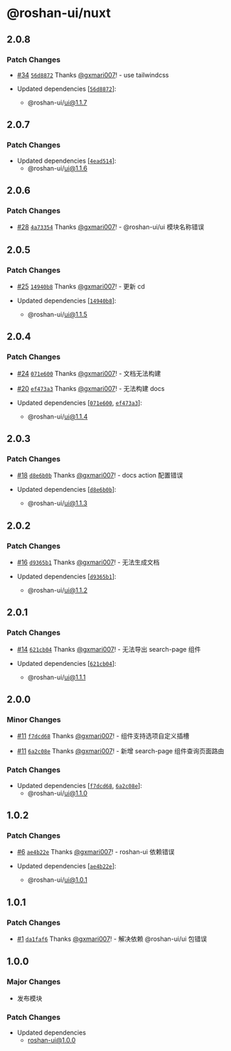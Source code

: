 # @roshan-ui/nuxt

## 2.0.8

### Patch Changes

- [#34](https://github.com/roshan-labs/ui/pull/34) [`56d8872`](https://github.com/roshan-labs/ui/commit/56d88724a0947d40dba4f7e443ca0b4016862a78) Thanks [@gxmari007](https://github.com/gxmari007)! - use tailwindcss

- Updated dependencies [[`56d8872`](https://github.com/roshan-labs/ui/commit/56d88724a0947d40dba4f7e443ca0b4016862a78)]:
  - @roshan-ui/ui@1.1.7

## 2.0.7

### Patch Changes

- Updated dependencies [[`4ead514`](https://github.com/roshan-labs/ui/commit/4ead514437b62dbe9dde27acf68cd0b722882067)]:
  - @roshan-ui/ui@1.1.6

## 2.0.6

### Patch Changes

- [#28](https://github.com/roshan-labs/ui/pull/28) [`4a73354`](https://github.com/roshan-labs/ui/commit/4a733548a6156b7e7cd984af23577990be5e3f4a) Thanks [@gxmari007](https://github.com/gxmari007)! - @roshan-ui/ui 模块名称错误

## 2.0.5

### Patch Changes

- [#25](https://github.com/roshan-labs/ui/pull/25) [`14940b8`](https://github.com/roshan-labs/ui/commit/14940b8fc9027ac576104cf0925c838ac9193ab8) Thanks [@gxmari007](https://github.com/gxmari007)! - 更新 cd

- Updated dependencies [[`14940b8`](https://github.com/roshan-labs/ui/commit/14940b8fc9027ac576104cf0925c838ac9193ab8)]:
  - @roshan-ui/ui@1.1.5

## 2.0.4

### Patch Changes

- [#24](https://github.com/roshan-labs/ui/pull/24) [`071e600`](https://github.com/roshan-labs/ui/commit/071e60036f9aeb77ff4fcdadb292bd63f3a0ff9a) Thanks [@gxmari007](https://github.com/gxmari007)! - 文档无法构建

- [#20](https://github.com/roshan-labs/ui/pull/20) [`ef473a3`](https://github.com/roshan-labs/ui/commit/ef473a3da5e2e17cfcd4f5bf1e543d19c6d8ca84) Thanks [@gxmari007](https://github.com/gxmari007)! - 无法构建 docs

- Updated dependencies [[`071e600`](https://github.com/roshan-labs/ui/commit/071e60036f9aeb77ff4fcdadb292bd63f3a0ff9a), [`ef473a3`](https://github.com/roshan-labs/ui/commit/ef473a3da5e2e17cfcd4f5bf1e543d19c6d8ca84)]:
  - @roshan-ui/ui@1.1.4

## 2.0.3

### Patch Changes

- [#18](https://github.com/roshan-labs/ui/pull/18) [`d8e6b0b`](https://github.com/roshan-labs/ui/commit/d8e6b0bdc671b8bcb1b2bb45f9470928cf62b800) Thanks [@gxmari007](https://github.com/gxmari007)! - docs action 配置错误

- Updated dependencies [[`d8e6b0b`](https://github.com/roshan-labs/ui/commit/d8e6b0bdc671b8bcb1b2bb45f9470928cf62b800)]:
  - @roshan-ui/ui@1.1.3

## 2.0.2

### Patch Changes

- [#16](https://github.com/roshan-labs/ui/pull/16) [`d9365b1`](https://github.com/roshan-labs/ui/commit/d9365b1bdf236b9b811e85908a2e35a8e6610e0b) Thanks [@gxmari007](https://github.com/gxmari007)! - 无法生成文档

- Updated dependencies [[`d9365b1`](https://github.com/roshan-labs/ui/commit/d9365b1bdf236b9b811e85908a2e35a8e6610e0b)]:
  - @roshan-ui/ui@1.1.2

## 2.0.1

### Patch Changes

- [#14](https://github.com/roshan-labs/ui/pull/14) [`621cb04`](https://github.com/roshan-labs/ui/commit/621cb04c16bb2bf8ba658c54c80c82763b360175) Thanks [@gxmari007](https://github.com/gxmari007)! - 无法导出 search-page 组件

- Updated dependencies [[`621cb04`](https://github.com/roshan-labs/ui/commit/621cb04c16bb2bf8ba658c54c80c82763b360175)]:
  - @roshan-ui/ui@1.1.1

## 2.0.0

### Minor Changes

- [#11](https://github.com/roshan-labs/ui/pull/11) [`f7dcd68`](https://github.com/roshan-labs/ui/commit/f7dcd685212a013a4be934b5ec2fe32feebdbe81) Thanks [@gxmari007](https://github.com/gxmari007)! - <pro-select> 组件支持选项自定义插槽

- [#11](https://github.com/roshan-labs/ui/pull/11) [`6a2c08e`](https://github.com/roshan-labs/ui/commit/6a2c08e7ccaf94fb71f997dc0adb10dfa4e964ab) Thanks [@gxmari007](https://github.com/gxmari007)! - 新增 search-page 组件查询页面路由

### Patch Changes

- Updated dependencies [[`f7dcd68`](https://github.com/roshan-labs/ui/commit/f7dcd685212a013a4be934b5ec2fe32feebdbe81), [`6a2c08e`](https://github.com/roshan-labs/ui/commit/6a2c08e7ccaf94fb71f997dc0adb10dfa4e964ab)]:
  - @roshan-ui/ui@1.1.0

## 1.0.2

### Patch Changes

- [#6](https://github.com/roshan-labs/ui/pull/6) [`ae4b22e`](https://github.com/roshan-labs/ui/commit/ae4b22e2ceffe701716d9db5d5279b101cb64530) Thanks [@gxmari007](https://github.com/gxmari007)! - roshan-ui 依赖错误

- Updated dependencies [[`ae4b22e`](https://github.com/roshan-labs/ui/commit/ae4b22e2ceffe701716d9db5d5279b101cb64530)]:
  - @roshan-ui/ui@1.0.1

## 1.0.1

### Patch Changes

- [#1](https://github.com/roshan-labs/ui/pull/1) [`da1faf6`](https://github.com/roshan-labs/ui/commit/da1faf6e0bcda76cac971879cde5f018421de267) Thanks [@gxmari007](https://github.com/gxmari007)! - 解决依赖 @roshan-ui/ui 包错误

## 1.0.0

### Major Changes

- 发布模块

### Patch Changes

- Updated dependencies
  - roshan-ui@1.0.0
